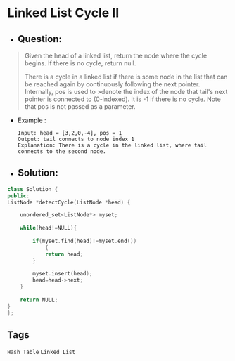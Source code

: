 # Linked List Cycle II
- ## Question:
>Given the head of a linked list, return the node where the cycle begins. If there is no cycle, return null.
>
>There is a cycle in a linked list if there is some node in the list that can be reached again by continuously following the next pointer. Internally, pos is used to >denote the index of the node that tail's next pointer is connected to (0-indexed). It is -1 if there is no cycle. Note that pos is not passed as a parameter.

- Example :

      Input: head = [3,2,0,-4], pos = 1
      Output: tail connects to node index 1
      Explanation: There is a cycle in the linked list, where tail connects to the second node.
      
- ## Solution:
```cpp
class Solution {
public:
ListNode *detectCycle(ListNode *head) {

    unordered_set<ListNode*> myset;
	
    while(head!=NULL){
	
        if(myset.find(head)!=myset.end())
	    	{
            return head;
        }
		
        myset.insert(head);
        head=head->next;
    }
	
    return NULL;
}
};
```
## Tags
`Hash Table` `Linked List`

